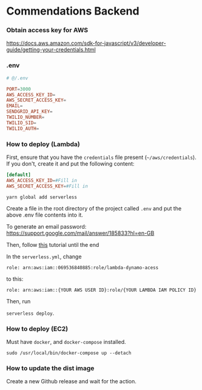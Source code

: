 # Commendations Backend

### Obtain access key for AWS

https://docs.aws.amazon.com/sdk-for-javascript/v3/developer-guide/getting-your-credentials.html

### .env

```toml
# @/.env

PORT=3000
AWS_ACCESS_KEY_ID=
AWS_SECRET_ACCESS_KEY=
EMAIL=
SENDGRID_API_KEY=
TWILIO_NUMBER=
TWILIO_SID=
TWILIO_AUTH=
```

### How to deploy (Lambda)

First, ensure that you have the `credentials` file present (`~/aws/credentials`). If you don't, create it and put the following content:

```toml
[default]
AWS_ACCESS_KEY_ID=#Fill in
AWS_SECRET_ACCESS_KEY=#Fill in
```

`yarn global add serverless`

Create a file in the root directory of the project called `.env` and put the above .env file contents into it.

To generate an email password: https://support.google.com/mail/answer/185833?hl=en-GB

Then, follow [this](https://aws.amazon.com/blogs/security/how-to-create-an-aws-iam-policy-to-grant-aws-lambda-access-to-an-amazon-dynamodb-table/) tutorial until the end

In the `serverless.yml`, change

`role: arn:aws:iam::069536840885:role/lambda-dynamo-acess`

to this:

`role: arn:aws:iam::{YOUR AWS USER ID}:role/{YOUR LAMBDA IAM POLICY ID}`

Then, run

`serverless deploy`.

### How to deploy (EC2)

Must have `docker`, and `docker-compose` installed.

`sudo /usr/local/bin/docker-compose up --detach`

### How to update the dist image

Create a new Github release and wait for the action.

